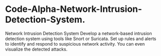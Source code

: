# Code-Alpha-Network-Intrusion-Detection-System.


Network Intrusion Detection System
Develop a network-based intrusion detection system
using tools like Snort or Suricata. Set up rules and alerts
to identify and respond to suspicious network activity.
You can even visualize the detected attacks.
